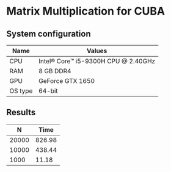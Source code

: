 # Matrix Multiplication for CUBA


## System configuration

| Name  | Values  |
|-------|---------|
| CPU  | Intel® Core™ i5-9300H CPU @ 2.40GHz |
| RAM  | 8 GB DDR4 |
| GPU  | GeForce GTX 1650 |
| OS type | 64-bit  |

## Results
| N  | Time  |
|-------|---------|
| 20000  | 826.98 |
| 10000  | 438.44 |
| 1000  | 11.18 |
